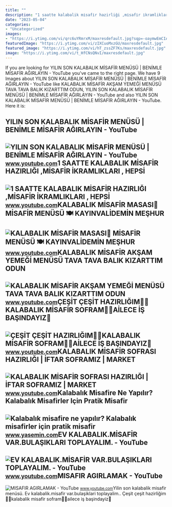 ```yaml
---
title: ""
description: "1 saatte kalabalik mi̇safi̇r hazirliği ,mi̇safi̇r i̇kramliklari , hepsi̇"
date: "2023-05-04"
categories:
- "Uncategorized"
images:
- "https://i.ytimg.com/vi/qrc6uYRmrxM/maxresdefault.jpg?sqp=-oaymwEmCIAKENAF8quKqQMa8AEB-AH-CYAC0AWKAgwIABABGGUgXChRMA8=&amp;rs=AOn4CLBy9SnPAJ6x8unpdXz5jDSEsiB-uQ"
featuredImage: "https://i.ytimg.com/vi/zIXCuoMxzGU/maxresdefault.jpg"
featured_image: "https://i.ytimg.com/vi/hT_zssZF7Ks/maxresdefault.jpg"
image: "https://i.ytimg.com/vi/t_HfCNsQNvI/maxresdefault.jpg"
---
```


If you are looking for YILIN SON KALABALIK MİSAFİR MENÜSÜ | BENİMLE MİSAFİR AĞIRLAYIN - YouTube you've came to the right page. We have 9 Images about YILIN SON KALABALIK MİSAFİR MENÜSÜ | BENİMLE MİSAFİR AĞIRLAYIN - YouTube like KALABALIK MİSAFİR AKŞAM YEMEĞİ MENÜSÜ TAVA TAVA BALIK KIZARTTIM ODUN, YILIN SON KALABALIK MİSAFİR MENÜSÜ | BENİMLE MİSAFİR AĞIRLAYIN - YouTube and also YILIN SON KALABALIK MİSAFİR MENÜSÜ | BENİMLE MİSAFİR AĞIRLAYIN - YouTube. Here it is:

YILIN SON KALABALIK MİSAFİR MENÜSÜ | BENİMLE MİSAFİR AĞIRLAYIN - YouTube
------------------------------------------------------------------------

 ![YILIN SON KALABALIK MİSAFİR MENÜSÜ | BENİMLE MİSAFİR AĞIRLAYIN - YouTube](https://i.ytimg.com/vi/zIXCuoMxzGU/maxresdefault.jpg) <small>www.youtube.com</small>1 SAATTE KALABALIK MİSAFİR HAZIRLIĞI ,MİSAFİR İKRAMLIKLARI , HEPSİ
------------------------------------------------------------------

 ![1 SAATTE KALABALIK MİSAFİR HAZIRLIĞI ,MİSAFİR İKRAMLIKLARI , HEPSİ](https://i.ytimg.com/vi/e2SrwKCI-Yw/maxresdefault.jpg) <small>www.youtube.com</small>KALABALIK MİSAFİR MASASI💃 MİSAFİR MENÜSÜ 🍽 KAYINVALİDEMİN MEŞHUR
----------------------------------------------------------------

 ![KALABALIK MİSAFİR MASASI💃 MİSAFİR MENÜSÜ 🍽 KAYINVALİDEMİN MEŞHUR](https://i.ytimg.com/vi/hT_zssZF7Ks/maxresdefault.jpg) <small>www.youtube.com</small>KALABALIK MİSAFİR AKŞAM YEMEĞİ MENÜSÜ TAVA TAVA BALIK KIZARTTIM ODUN
--------------------------------------------------------------------

 ![KALABALIK MİSAFİR AKŞAM YEMEĞİ MENÜSÜ TAVA TAVA BALIK KIZARTTIM ODUN](https://i.ytimg.com/vi/MYXqaVQJmfE/maxresdefault.jpg) <small>www.youtube.com</small>ÇEŞİT ÇEŞİT HAZIRLIĞIM👌🏼KALABALIK MİSAFİR SOFRAM🤲🏻AİLECE İŞ BAŞINDAYIZ💪
-----------------------------------------------------------------------

 ![ÇEŞİT ÇEŞİT HAZIRLIĞIM👌🏼KALABALIK MİSAFİR SOFRAM🤲🏻AİLECE İŞ BAŞINDAYIZ💪](https://i.ytimg.com/vi/l2_lZ5ebkFo/maxresdefault.jpg) <small>www.youtube.com</small>KALABALIK MİSAFİR SOFRASI HAZIRLIĞI | İFTAR SOFRAMIZ | MARKET
-------------------------------------------------------------

 ![KALABALIK MİSAFİR SOFRASI HAZIRLIĞI | İFTAR SOFRAMIZ | MARKET](https://i.ytimg.com/vi/t_HfCNsQNvI/maxresdefault.jpg) <small>www.youtube.com</small>Kalabalık Misafire Ne Yapılır? Kalabalık Misafirler Için Pratik Misafir
-----------------------------------------------------------------------

 ![Kalabalık misafire ne yapılır? Kalabalık misafirler için pratik misafir](https://i12.haber7.net/haber/haber7/photos/2019/50/kalabalik_misafire_ne_yapilir_kalabalik_misafirler_icin_pratik_iftar_menusu_1575885984_814.jpg) <small>www.yasemin.com</small>EV KALABALIK.MİSAFİR VAR.BULAŞIKLARI TOPLAYALIM. - YouTube
----------------------------------------------------------

 ![EV KALABALIK.MİSAFİR VAR.BULAŞIKLARI TOPLAYALIM. - YouTube](https://i.ytimg.com/vi/qrc6uYRmrxM/maxresdefault.jpg?sqp=-oaymwEmCIAKENAF8quKqQMa8AEB-AH-CYAC0AWKAgwIABABGGUgXChRMA8=&rs=AOn4CLBy9SnPAJ6x8unpdXz5jDSEsiB-uQ) <small>www.youtube.com</small>MISAFIR AGIRLAMAK - YouTube
---------------------------

 ![MISAFIR AGIRLAMAK - YouTube](https://i.ytimg.com/vi/3ILHwiyJX80/maxresdefault.jpg) <small>www.youtube.com</small>Yilin son kalabalik mi̇safi̇r menüsü. Ev kalabalik.mi̇safi̇r var.bulaşiklari toplayalim.. Çeşi̇t çeşi̇t hazirliğim👌🏼kalabalik mi̇safi̇r sofram🤲🏻ai̇lece i̇ş başindayiz💪
